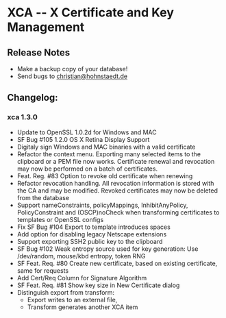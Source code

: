 # XCA -- X Certificate and Key Management

## __Release Notes__

 * Make a backup copy of your database!
 * Send bugs to christian@hohnstaedt.de

## __Changelog:__

### xca 1.3.0
 * Update to OpenSSL 1.0.2d for Windows and MAC
 * SF Bug #105 1.2.0 OS X Retina Display Support
 * Digitaly sign Windows and MAC binaries with a valid certificate
 * Refactor the context menu. Exporting many selected items
   to the clipboard or a PEM file now works. Certificate renewal and revocation
   may now be performed on a batch of certificates.
 * Feat. Reg. #83 Option to revoke old certificate when renewing
 * Refactor revocation handling. All revocation information is
   stored with the CA and may be modified.
   Revoked certificates may now be deleted from the database
 * Support nameConstraints, policyMappings, InhibitAnyPolicy, PolicyConstraint
   and (OSCP)noCheck when transforming certificates to templates or OpenSSL configs
 * Fix SF Bug #104 Export to template introduces spaces
 * Add option for disabling legacy Netscape extensions
 * Support exporting SSH2 public key to the clipboard
 * SF Bug #102 Weak entropy source used for key generation:
   Use /dev/random, mouse/kbd entropy, token RNG
 * SF Feat. Req. #80 Create new certificate,
   based on existing certificate, same for requests
 * Add Cert/Req Column for Signature Algorithm
 * SF Feat. Req. #81 Show key size in New Certificate dialog
 * Distinguish export from transform:
   - Export writes to an external file,
   - Transform generates another XCA item


